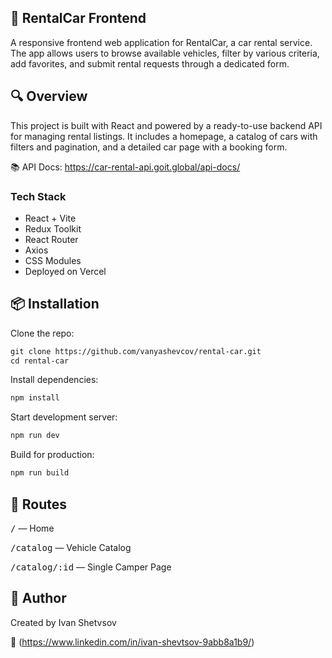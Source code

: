 ## 🚗 RentalCar Frontend

A responsive frontend web application for RentalCar, a car rental service. The app allows users to browse available vehicles, filter by various criteria, add favorites, and submit rental requests through a dedicated form.

## 🔍 Overview

This project is built with React and powered by a ready-to-use backend API for managing rental listings. It includes a homepage, a catalog of cars with filters and pagination, and a detailed car page with a booking form.

📚 API Docs: https://car-rental-api.goit.global/api-docs/

### **Tech Stack**

- React + Vite
- Redux Toolkit
- React Router
- Axios
- CSS Modules
- Deployed on Vercel 

## 📦 Installation

Clone the repo:

```html
git clone https://github.com/vanyashevcov/rental-car.git
cd rental-car
```

Install dependencies:

```html
npm install
```

Start development server:

```html
npm run dev
```

Build for production:

```html
npm run build
```

## 🔗 Routes

<kbd>/</kbd> — Home

<kbd>/catalog</kbd> — Vehicle Catalog

<kbd>/catalog/:id</kbd> — Single Camper Page

## 👤 Author

Created by Ivan Shetvsov

🔗 (https://www.linkedin.com/in/ivan-shevtsov-9abb8a1b9/)